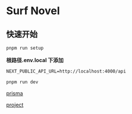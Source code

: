 # Surf Novel

## 快速开始

```sh
pnpm run setup
```

**根路径.env.local 下添加**

```txt
NEXT_PUBLIC_API_URL=http://localhost:4000/api
```

```sh
pnpm run dev
```

[prisma](./prisma.README.md)

[project](./project.README.md)
